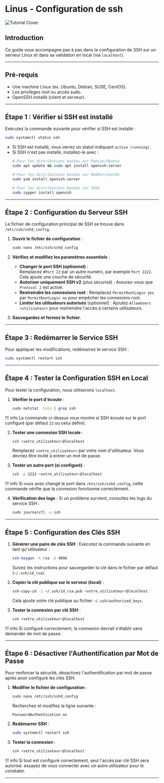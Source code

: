 
# Linus - Configuration de ssh

![Tutorial Cover](assets/ssh.jpg)

## Introduction

Ce guide vous accompagne pas à pas dans la configuration de SSH sur un serveur Linux et dans sa validation en local (via `localhost`).

---

## Pré-requis
- Une machine Linux (ex. Ubuntu, Debian, SUSE, CentOS).
- Les privilèges root ou accès sudo.
- OpenSSH installé (client et serveur).

---

## Étape 1 : Vérifier si SSH est installé

Exécutez la commande suivante pour vérifier si SSH est installé :

```bash
sudo systemctl status ssh
```

- Si SSH est installé, vous verrez un statut indiquant `active (running)`.
- Si SSH n'est pas installé, installez-le avec :
  ```bash
  # Pour les distributions basées sur Debian/Ubuntu
  sudo apt update && sudo apt install openssh-server

  # Pour les distributions basées sur RedHat/CentOS
  sudo yum install openssh-server

  # Pour les distributions basées sur SUSE
  sudo zypper install openssh
  ```

---

## Étape 2 : Configuration du Serveur SSH

Le fichier de configuration principal de SSH se trouve dans `/etc/ssh/sshd_config`. 

1. **Ouvrir le fichier de configuration** :
   ```bash
   sudo nano /etc/ssh/sshd_config
   ```

2. **Vérifiez et modifiez les paramètres essentiels** :
   - **Changer le port SSH (optionnel)** :  
     Remplacez `#Port 22` par un autre numéro, par exemple `Port 2222`. Cela ajoute une couche de sécurité.
   - **Autoriser uniquement SSH v2** (plus sécurisé) :
     Assurez-vous que `Protocol 2` est activé.
   - **Restreindre les connexions root** :
     Remplacez `PermitRootLogin yes` par `PermitRootLogin no` pour empêcher les connexions root.
   - **Limiter les utilisateurs autorisés** (optionnel) :
     Ajoutez `AllowUsers <utilisateur>` pour restreindre l'accès à certains utilisateurs.

3. **Sauvegardez et fermez le fichier**.

---

## Étape 3 : Redémarrer le Service SSH

Pour appliquer les modifications, redémarrez le service SSH :

```bash
sudo systemctl restart ssh
```

---

## Étape 4 : Tester la Configuration SSH en Local

Pour tester la configuration, nous utiliserons `localhost`.

1. **Vérifier le port d'écoute** :
   ```bash
   sudo netstat -tuln | grep ssh
   ```
!!! info 
    La commande ci-dessus vous montre si SSH écoute sur le port configuré (par défaut `22` ou celui défini).

2. **Tester une connexion SSH locale** :
   ```bash
   ssh <votre_utilisateur>@localhost
   ```
   Remplacez `<votre_utilisateur>` par votre nom d'utilisateur. Vous devriez être invité à entrer un mot de passe.

3. **Tester un autre port (si configuré)** :
   ```bash
   ssh -p 2222 <votre_utilisateur>@localhost
   ```
!!! info 
    Si vous avez changé le port dans `/etc/ssh/sshd_config`, cette commande vérifie que la connexion fonctionne correctement.

4. **Vérification des logs** :
   Si un problème survient, consultez les logs du service SSH :
   ```bash
   sudo journalctl -u ssh
   ```

---

## Étape 5 : Configuration des Clés SSH

1. **Générer une paire de clés SSH** :
   Exécutez la commande suivante en tant qu'utilisateur :
   ```bash
   ssh-keygen -t rsa -b 4096
   ```
   Suivez les instructions pour sauvegarder la clé dans le fichier par défaut (`~/.ssh/id_rsa`).

2. **Copier la clé publique sur le serveur (local)** :
   ```bash
   ssh-copy-id -i ~/.ssh/id_rsa.pub <votre_utilisateur>@localhost
   ```
   Cela ajoute votre clé publique au fichier `~/.ssh/authorized_keys`.

3. **Tester la connexion par clé SSH** :
   ```bash
   ssh <votre_utilisateur>@localhost
   ```
!!! info 
    Si configuré correctement, la connexion devrait s'établir sans demander de mot de passe.

---

## Étape 6 : Désactiver l'Authentification par Mot de Passe

Pour renforcer la sécurité, désactivez l'authentification par mot de passe après avoir configuré les clés SSH.

1. **Modifier le fichier de configuration** :
   ```bash
   sudo nano /etc/ssh/sshd_config
   ```
   Recherchez et modifiez la ligne suivante :
   ```text
   PasswordAuthentication no
   ```

2. **Redémarrer SSH** :
   ```bash
   sudo systemctl restart ssh
   ```

3. **Tester la connexion** :
   ```bash
   ssh <votre_utilisateur>@localhost
   ```
!!! info 
    Si tout est configuré correctement, seul l'accès par clé SSH sera autorisé. essayez de vous connecter avec un autre utilisateur pour le constater.

---